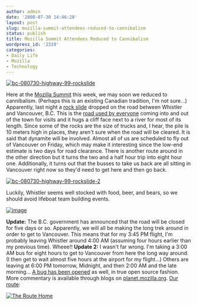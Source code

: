 ```yaml
---
author: admin
date: '2008-07-30 14:46:28'
layout: post
slug: mozilla-summit-attendees-reduced-to-cannibalism
status: publish
title: Mozilla Summit Attendees Reduced to Cannibalism
wordpress_id: '2319'
categories:
- Daily Life
- Mozilla
- Technology
---
```


[![bc-080730-highway-99-rockslide](http://farm4.static.flickr.com/3102/2717284855_53acc28126_o.jpg)](http://www.flickr.com/photos/albill/2717284855/ "bc-080730-highway-99-rockslide by albill, on Flickr")

Here at the [Mozilla Summit](http://wiki.mozilla.org/Summit2008) this
week, we may soon we reduced to cannibalism. (Perhaps this is an
existing Canadian tradition, I'm not sure...) Apparently, last night a
[rock
slide](http://www.cbc.ca/canada/british-columbia/story/2008/07/30/bc-highway-rockslide-whistler.html)
dropped on the road between Whistler and Vancouver, B.C. This is the
[road used by
everyone](http://www.canada.com/vancouversun/news/story.html?id=4d2f2262-e433-42e4-b27f-a3228f38df3f)
coming into and out of the town for visits and it hugs a cliff face next
to a river for most of its length. Since some of the rocks are the size
of trucks and, I hear, the pile is 10 meters high in places, they aren't
sure when the road will be cleared. It is said that dynamite will be
involved. Almost all of us are scheduled to fly out of Vancouver on
Friday, which may make it interesting since the low-end estimate is two
days for road clearance. There is another route around in the other
direction but it turns the two and a half hour trip into eight hour one.
Additionally, it turns out that the busses to take us back are all
sitting in Vancouver right now so they'd need to get here and then go
back.

[![bc-080730-highway-99-rockslide-2](http://farm4.static.flickr.com/3052/2718101630_1f37110430_o.jpg)](http://www.flickr.com/photos/albill/2718101630/ "bc-080730-highway-99-rockslide-2 by albill, on Flickr")

Luckily, Whistler seems well stocked with food, beer, and bears, so we
should avoid lifeboat team building events.

[![image](http://farm4.static.flickr.com/3259/2712442013_0e3ee487ea.jpg)](http://www.flickr.com/photos/dbaron/2712442013/sizes/m/)

**Update:** The B.C. government has announced that the road will be
closed for five days or so. Apparently, we will all be making the long
trek around in order to get to Vancouver. This means that for my 3:45 PM
flight, I'm probably leaving Whistler around 4:00 AM (assuming four
hours earlier than my previous time). Wheee!! **Update 2:** I wasn't far
wrong. I'm taking a 3:00 AM bus for eight hours to get to Vancouver from
here the long way around. (I then get to wait almost five hours at the
airport for my flight...) Others are leaving at 6:00 PM tomorrow,
Midnight, and then 2:00 AM and the late morning... [A bug has been
opened](https://bugzilla.mozilla.org/show_bug.cgi?id=448604) as well, in
true open source fashion. More commentary is available through blogs on
[planet.mozilla.org](http://planet.mozilla.org/). [Our
route](http://maps.google.com/maps?f=d&saddr=4090+Whistler+Way+·+Whistler,+BC&daddr=49.671183,-121.409912+to:vancouver+airport&hl=en&geocode=&mra=dpe&mrcr=0&mrsp=1&sz=8&via=1&sll=49.656961,-122.13501&sspn=1.962987,4.372559&ie=UTF8&ll=49.784811,-121.975708&spn=1.957826,4.372559&t=h&z=8):

[![The Route
Home](http://farm4.static.flickr.com/3220/2717875699_d8b15911bc_o.png)](http://www.flickr.com/photos/albill/2717875699/ "The Route Home by albill, on Flickr")
